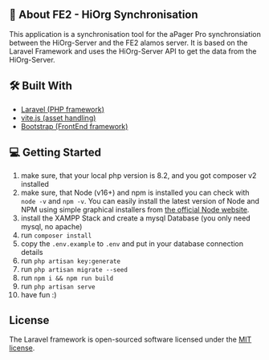 
## 📖  About FE2 - HiOrg Synchronisation

This application is a synchronisation tool for the aPager Pro synchronsiation between the HiOrg-Server and the FE2 alamos server. It is based on the Laravel Framework and uses the HiOrg-Server API to get the data from the HiOrg-Server.

## 🛠 Built With
  <ul>
    <li><a href="https://laravel.com/">Laravel (PHP framework)</a></li>
    <li><a href="https://vitejs.dev/">vite.js (asset handling)</a></li>
    <li><a href="https://getbootstrap.com/">Bootstrap (FrontEnd framework)</a></li>
  </ul>

## 💻 Getting Started
1. make sure, that your local php version is 8.2, and you got composer v2 installed
2. make sure, that Node (v16+) and npm is installed you can check with `node -v` and `npm -v`. You can easily install the latest version of Node and NPM using simple graphical installers from [the official Node website](https://nodejs.org/en/download/).
3. install the XAMPP Stack and create a mysql Database (you only need mysql, no apache)
4. run `composer install`
5. copy the `.env.example` to `.env` and put in your database connection details
6. run `php artisan key:generate`
7. run `php artisan migrate --seed`
8. run `npm i && npm run build`
9. run `php artisan serve`
10. have fun :)

## License

The Laravel framework is open-sourced software licensed under the [MIT license](https://opensource.org/licenses/MIT).
